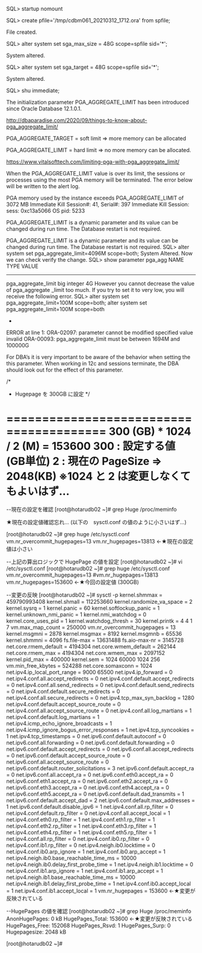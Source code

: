 SQL> startup nomount

SQL> create pfile='/tmp/cdbm061_20210312_1712.ora' from spfile;

File created.

SQL> alter system set sga_max_size = 48G scope=spfile sid='*';

System altered.

SQL> alter system set sga_target = 48G scope=spfile sid='*';

System altered.

SQL> shu immediate;


The initialization parameter PGA_AGGREGATE_LIMIT has been introduced since Oracle Database 12.1.0.1.

http://dbaparadise.com/2020/09/things-to-know-about-pga_aggregate_limit/

PGA_AGGREGATE_TARGET = soft limit => more memory can be allocated

PGA_AGGREGATE_LIMIT = hard limit => no more memory can be allocated.

https://www.vitalsofttech.com/limiting-pga-with-pga_aggregate_limit/

When the PGA_AGGREGATE_LIMIT value is over its limit, the sessions or processes using the most PGA memory will be terminated. The error below will be written to the alert log.

PGA memory used by the instance exceeds PGA_AGGREGATE_LIMIT of 3072 MB
Immediate Kill Session#: 41, Serial#: 397
Immediate Kill Session: sess: 0xc13a5066  OS pid: 5233

PGA_AGGREGATE_LIMIT is a dynamic parameter and its value can be changed during run time. The Database restart is not required.

PGA_AGGREGATE_LIMIT is a dynamic parameter and its value can be changed during run time. The Database restart is not required.
SQL> alter system set pga_aggregate_limit=4096M scope=both;
System Altered.
Now we can check verify the change.
SQL> show parameter pga_agg
NAME                 TYPE VALUE
-------------------- ----------- -------
pga_aggregate_limit  big integer 4G
However you cannot decrease the value of pga_aggregate _limit too much. If you try to set it to very low, you will receive the following error.
SQL> alter system set pga_aggregate_limit=100M scope=both;
alter system set pga_aggregate_limit=100M scope=both

*
ERROR at line 1:
ORA-02097: parameter cannot be modified specified value invalid
ORA-00093: pga_aggregate_limit must be between 1694M and 100000G

For DBA’s it is very important to be aware of the behavior when setting the this parameter. When working in 12c and sessions terminate, the DBA should look out for the effect of this parameter.



/*
 * Hugepage を 300GB に設定
 */

========================================
300 (GB) * 1024 / 2 (M) = 153600
    300 : 設定する値 (GB単位)
      2 : 現在の PageSize => 2048(KB)
※1024 と 2 は変更しなくてもよいはず...
========================================

--現在の設定を確認
[root@hotarudb02 ~]# grep Huge /proc/meminfo

★現在の設定値確認忘れ... (以下の　sysctl.conf の値のように小さいはず...)


[root@hotarudb02 ~]# grep huge /etc/sysctl.conf
vm.nr_overcommit_hugepages=13
vm.nr_hugepages=13813                               ←★現在の設定値は小さい

--上記の算出ロジックで HugePage の値を設定
[root@hotarudb02 ~]# vi /etc/sysctl.conf
[root@hotarudb02 ~]# grep huge /etc/sysctl.conf
vm.nr_overcommit_hugepages=13
#vm.nr_hugepages=13813
vm.nr_hugepages=153600                              ←★今回の設定値 (300GB)

--変更の反映
[root@hotarudb02 ~]# sysctl -p
kernel.shmmax = 459790993408
kernel.shmall = 112253660
kernel.randomize_va_space = 2
kernel.sysrq = 1
kernel.panic = 60
kernel.softlockup_panic = 1
kernel.unknown_nmi_panic = 1
kernel.nmi_watchdog = 0
kernel.core_uses_pid = 1
kernel.watchdog_thresh = 30
kernel.printk = 4 4 1 7
vm.max_map_count = 250000
vm.nr_overcommit_hugepages = 13
kernel.msgmni = 2878
kernel.msgmax = 8192
kernel.msgmnb = 65536
kernel.shmmni = 4096
fs.file-max = 13631488
fs.aio-max-nr = 3145728
net.core.rmem_default = 4194304
net.core.wmem_default = 262144
net.core.rmem_max = 4194304
net.core.wmem_max = 2097152
kernel.pid_max = 400000
kernel.sem = 1024 60000 1024 256
vm.min_free_kbytes = 524288
net.core.somaxconn = 1024
net.ipv4.ip_local_port_range = 9000 65500
net.ipv4.ip_forward = 0
net.ipv4.conf.all.accept_redirects = 0
net.ipv4.conf.default.accept_redirects = 0
net.ipv4.conf.all.send_redirects = 0
net.ipv4.conf.default.send_redirects = 0
net.ipv4.conf.default.secure_redirects = 0
net.ipv4.conf.all.secure_redirects = 0
net.ipv4.tcp_max_syn_backlog = 1280
net.ipv4.conf.default.accept_source_route = 0
net.ipv4.conf.all.accept_source_route = 0
net.ipv4.conf.all.log_martians = 1
net.ipv4.conf.default.log_martians = 1
net.ipv4.icmp_echo_ignore_broadcasts = 1
net.ipv4.icmp_ignore_bogus_error_responses = 1
net.ipv4.tcp_syncookies = 1
net.ipv4.tcp_timestamps = 0
net.ipv6.conf.default.autoconf = 0
net.ipv6.conf.all.forwarding = 0
net.ipv6.conf.default.forwarding = 0
net.ipv6.conf.default.accept_redirects = 0
net.ipv6.conf.all.accept_redirects = 0
net.ipv6.conf.default.accept_source_route = 0
net.ipv6.conf.all.accept_source_route = 0
net.ipv6.conf.default.router_solicitations = 3
net.ipv6.conf.default.accept_ra = 0
net.ipv6.conf.all.accept_ra = 0
net.ipv6.conf.eth0.accept_ra = 0
net.ipv6.conf.eth1.accept_ra = 0
net.ipv6.conf.eth2.accept_ra = 0
net.ipv6.conf.eth3.accept_ra = 0
net.ipv6.conf.eth4.accept_ra = 0
net.ipv6.conf.eth5.accept_ra = 0
net.ipv6.conf.default.dad_transmits = 1
net.ipv6.conf.default.accept_dad = 2
net.ipv6.conf.default.max_addresses = 1
net.ipv6.conf.default.disable_ipv6 = 1
net.ipv4.conf.all.rp_filter = 0
net.ipv4.conf.default.rp_filter = 0
net.ipv4.conf.all.accept_local = 1
net.ipv4.conf.eth0.rp_filter = 1
net.ipv4.conf.eth1.rp_filter = 1
net.ipv4.conf.eth2.rp_filter = 1
net.ipv4.conf.eth3.rp_filter = 1
net.ipv4.conf.eth4.rp_filter = 1
net.ipv4.conf.eth5.rp_filter = 1
net.ipv4.conf.all.rp_filter = 0
net.ipv4.conf.ib0.rp_filter = 0
net.ipv4.conf.ib1.rp_filter = 0
net.ipv4.neigh.ib0.locktime = 0
net.ipv4.conf.ib0.arp_ignore = 1
net.ipv4.conf.ib0.arp_accept = 1
net.ipv4.neigh.ib0.base_reachable_time_ms = 10000
net.ipv4.neigh.ib0.delay_first_probe_time = 1
net.ipv4.neigh.ib1.locktime = 0
net.ipv4.conf.ib1.arp_ignore = 1
net.ipv4.conf.ib1.arp_accept = 1
net.ipv4.neigh.ib1.base_reachable_time_ms = 10000
net.ipv4.neigh.ib1.delay_first_probe_time = 1
net.ipv4.conf.ib0.accept_local = 1
net.ipv4.conf.ib1.accept_local = 1
vm.nr_hugepages = 153600                            ←★変更が反映されている

--HugePages の値を確認
[root@hotarudb02 ~]# grep Huge /proc/meminfo
AnonHugePages:         0 kB
HugePages_Total:   153600                           ←★変更が反映されている
HugePages_Free:    152068
HugePages_Rsvd:        1
HugePages_Surp:        0
Hugepagesize:       2048 kB

[root@hotarudb02 ~]# 



